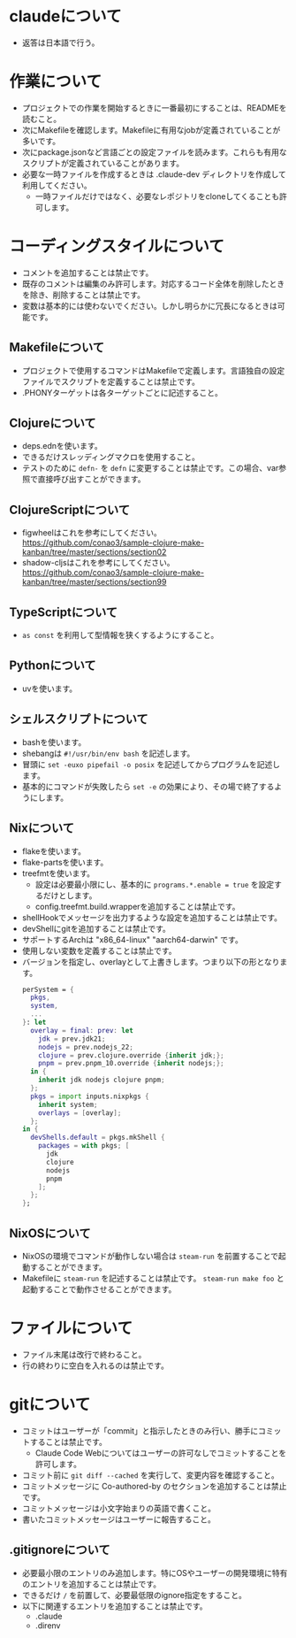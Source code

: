 # claudeについて
- 返答は日本語で行う。

# 作業について
- プロジェクトでの作業を開始するときに一番最初にすることは、READMEを読むこと。
- 次にMakefileを確認します。Makefileに有用なjobが定義されていることが多いです。
- 次にpackage.jsonなど言語ごとの設定ファイルを読みます。これらも有用なスクリプトが定義されていることがあります。
- 必要な一時ファイルを作成するときは .claude-dev ディレクトリを作成して利用してください。
  - 一時ファイルだけではなく、必要なレポジトリをcloneしてくることも許可します。

# コーディングスタイルについて
- コメントを追加することは禁止です。
- 既存のコメントは編集のみ許可します。対応するコード全体を削除したときを除き、削除することは禁止です。
- 変数は基本的には使わないでください。しかし明らかに冗長になるときは可能です。

## Makefileについて
- プロジェクトで使用するコマンドはMakefileで定義します。言語独自の設定ファイルでスクリプトを定義することは禁止です。
- .PHONYターゲットは各ターゲットごとに記述すること。

## Clojureについて
- deps.ednを使います。
- できるだけスレッディングマクロを使用すること。
- テストのために `defn-` を `defn` に変更することは禁止です。この場合、var参照で直接呼び出すことができます。

## ClojureScriptについて
- figwheelはこれを参考にしてください。 https://github.com/conao3/sample-clojure-make-kanban/tree/master/sections/section02
- shadow-cljsはこれを参考にしてください。 https://github.com/conao3/sample-clojure-make-kanban/tree/master/sections/section99

## TypeScriptについて
- `as const` を利用して型情報を狭くするようにすること。

## Pythonについて
- uvを使います。

## シェルスクリプトについて
- bashを使います。
- shebangは `#!/usr/bin/env bash` を記述します。
- 冒頭に `set -euxo pipefail -o posix` を記述してからプログラムを記述します。
- 基本的にコマンドが失敗したら `set -e` の効果により、その場で終了するようにします。

## Nixについて
- flakeを使います。
- flake-partsを使います。
- treefmtを使います。
  - 設定は必要最小限にし、基本的に `programs.*.enable = true` を設定するだけとします。
  - config.treefmt.build.wrapperを追加することは禁止です。
- shellHookでメッセージを出力するような設定を追加することは禁止です。
- devShellにgitを追加することは禁止です。
- サポートするArchは "x86_64-linux" "aarch64-darwin" です。
- 使用しない変数を定義することは禁止です。
- バージョンを指定し、overlayとして上書きします。つまり以下の形となります。
  ```nix
  perSystem = {
    pkgs,
    system,
    ...
  }: let
    overlay = final: prev: let
      jdk = prev.jdk21;
      nodejs = prev.nodejs_22;
      clojure = prev.clojure.override {inherit jdk;};
      pnpm = prev.pnpm_10.override {inherit nodejs;};
    in {
      inherit jdk nodejs clojure pnpm;
    };
    pkgs = import inputs.nixpkgs {
      inherit system;
      overlays = [overlay];
    };
  in {
    devShells.default = pkgs.mkShell {
      packages = with pkgs; [
        jdk
        clojure
        nodejs
        pnpm
      ];
    };
  };
  ```

## NixOSについて
- NixOSの環境でコマンドが動作しない場合は `steam-run` を前置することで起動することができます。
- Makefileに `steam-run` を記述することは禁止です。 `steam-run make foo` と起動することで動作させることができます。

# ファイルについて
- ファイル末尾は改行で終わること。
- 行の終わりに空白を入れるのは禁止です。

# gitについて
- コミットはユーザーが「commit」と指示したときのみ行い、勝手にコミットすることは禁止です。
  - Claude Code Webについてはユーザーの許可なしでコミットすることを許可します。
- コミット前に `git diff --cached` を実行して、変更内容を確認すること。
- コミットメッセージに Co-authored-by のセクションを追加することは禁止です。
- コミットメッセージは小文字始まりの英語で書くこと。
- 書いたコミットメッセージはユーザーに報告すること。

## .gitignoreについて
- 必要最小限のエントリのみ追加します。特にOSやユーザーの開発環境に特有のエントリを追加することは禁止です。
- できるだけ `/` を前置して、必要最低限のignore指定をすること。
- 以下に関連するエントリを追加することは禁止です。
  - .claude
  - .direnv
